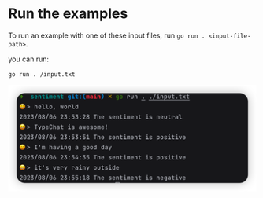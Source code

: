 # Run the examples

To run an example with one of these input files, run `go run . <input-file-path>`.

you can run:
```
go run . /input.txt
```

![run.png](./run.png)